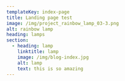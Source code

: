 ```yaml
---
templateKey: index-page
title: Landing page test
image: /img/project_rainbow_lamp_03-3.png
alt: rainbow lamp
heading: lamps
section:
  - heading: lamp
    linktitle: lamp
    image: /img/blog-index.jpg
    alt: lamp
    text: this is so amazing
---
```

